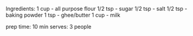Ingredients:
1 cup - all purpose flour
1/2 tsp - sugar
1/2 tsp - salt
1/2 tsp - baking powder
1 tsp - ghee/butter
1 cup - milk

prep time: 10 min
serves: 3 people